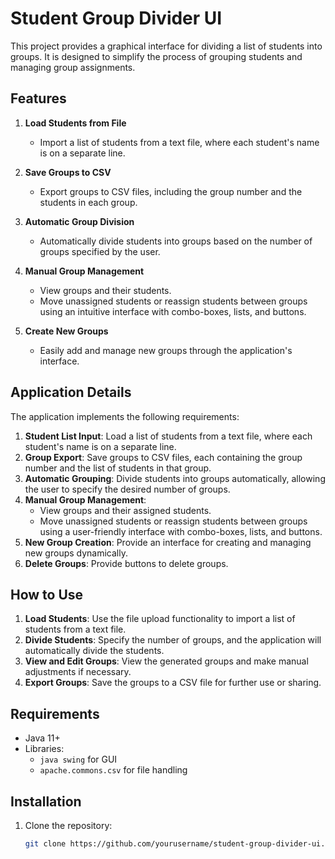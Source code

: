 # Student Group Divider UI

This project provides a graphical interface for dividing a list of students into groups. It is designed to simplify the process of grouping students and managing group assignments.

## Features

1. **Load Students from File**  
   - Import a list of students from a text file, where each student's name is on a separate line.

2. **Save Groups to CSV**  
   - Export groups to CSV files, including the group number and the students in each group.

3. **Automatic Group Division**  
   - Automatically divide students into groups based on the number of groups specified by the user.

4. **Manual Group Management**  
   - View groups and their students.  
   - Move unassigned students or reassign students between groups using an intuitive interface with combo-boxes, lists, and buttons.

5. **Create New Groups**  
   - Easily add and manage new groups through the application's interface.

## Application Details

The application implements the following requirements:

1. **Student List Input**: Load a list of students from a text file, where each student's name is on a separate line.
2. **Group Export**: Save groups to CSV files, each containing the group number and the list of students in that group.
3. **Automatic Grouping**: Divide students into groups automatically, allowing the user to specify the desired number of groups.
4. **Manual Group Management**:
   - View groups and their assigned students.
   - Move unassigned students or reassign students between groups using a user-friendly interface with combo-boxes, lists, and buttons.
5. **New Group Creation**: Provide an interface for creating and managing new groups dynamically.
6. **Delete Groups**: Provide buttons to delete groups.

## How to Use

1. **Load Students**: Use the file upload functionality to import a list of students from a text file.
2. **Divide Students**: Specify the number of groups, and the application will automatically divide the students.
3. **View and Edit Groups**: View the generated groups and make manual adjustments if necessary.
4. **Export Groups**: Save the groups to a CSV file for further use or sharing.

## Requirements
- Java 11+
- Libraries: 
  - `java swing` for GUI
  - `apache.commons.csv` for file handling

## Installation

1. Clone the repository:
   ```bash
   git clone https://github.com/yourusername/student-group-divider-ui.git
